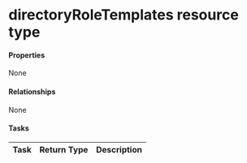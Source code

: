 # directoryRoleTemplates resource type



#### Properties
None

#### Relationships
None


#### Tasks

| Task		   | Return Type	|Description|
|:---------------|:--------|:----------|
